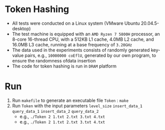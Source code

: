# Token Hashing 
- All tests were conducted on a Linux system (VMware Ubuntu 20.04.5-desktop)
- The test machine is equipped with an `AMD Ryzen 7 5800H` processor, an 8-core 16-thread CPU, with a 512KB L1 cache, 4.0MB L2 cache, and 16.0MB L3 cache, running at a base frequency of `3.20GHz`
- The data used in the experiments consists of randomly generated key-value pairs, e.g., `10000000 coEflU`, generated by our own program, to ensure the randomness ofdata insertion
- The code for token hashing is run in `DRAM` platform

# Run
1. Run `makefile` to generate an executable file `Token` : `make`
3. Run `Token` with the input parameters `level_size` `insert_data_1` `query_data_1` `insert_data_2` `query_data_2`
   - e.g., `./Token 2 1.txt 2.txt 3.txt 4.txt`
   - e.g., `./Token 2 1.txt 2.txt 3.txt 4.txt`

